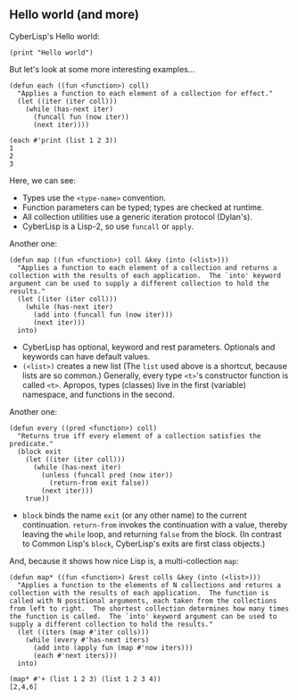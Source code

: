 Hello world (and more)
---

CyberLisp's Hello world:

    (print "Hello world")

But let's look at some more interesting examples...

    (defun each ((fun <function>) coll)
      "Applies a function to each element of a collection for effect."
      (let ((iter (iter coll)))
        (while (has-next iter)
          (funcall fun (now iter))
          (next iter))))

    (each #'print (list 1 2 3))
    1
    2
    3

Here, we can see:

* Types use the `<type-name>` convention.
* Function parameters can be typed; types are checked at runtime.
* All collection utilities use a generic iteration protocol (Dylan's).
* CyberLisp is a Lisp-2, so use `funcall` or `apply`.

Another one:

    (defun map ((fun <function>) coll &key (into (<list>)))
      "Applies a function to each element of a collection and returns a
    collection with the results of each application.  The `into' keyword
    argument can be used to supply a different collection to hold the
    results."
      (let ((iter (iter coll)))
        (while (has-next iter)
          (add into (funcall fun (now iter)))
          (next iter)))
      into)

* CyberLisp has optional, keyword and rest parameters. Optionals and
  keywords can have default values.
* `(<list>)` creates a new list (The `list` used above is a shortcut,
  because lists are so common.)  Generally, every type `<t>`'s
  constructor function is called `<t>`.  Apropos, types (classes) live
  in the first (variable) namespace, and functions in the second.

Another one:

    (defun every ((pred <function>) coll)
      "Returns true iff every element of a collection satisfies the predicate."
      (block exit
        (let ((iter (iter coll)))
          (while (has-next iter)
            (unless (funcall pred (now iter))
              (return-from exit false))
            (next iter)))
        true))

* `block` binds the name `exit` (or any other name) to the current
  continuation.  `return-from` invokes the continuation with a value,
  thereby leaving the `while` loop, and returning `false` from the
  block.  (In contrast to Common Lisp's `block`, CyberLisp's exits are
  first class objects.)

And, because it shows how nice Lisp is, a multi-collection `map`:

    (defun map* ((fun <function>) &rest colls &key (into (<list>)))
      "Applies a function to the elements of N collections and returns a
    collection with the results of each application.  The function is
    called with N positional arguments, each taken from the collections
    from left to right.  The shortest collection determines how many times
    the function is called.  The `into' keyword argument can be used to
    supply a different collection to hold the results."
      (let ((iters (map #'iter colls)))
        (while (every #'has-next iters)
          (add into (apply fun (map #'now iters)))
          (each #'next iters)))
      into)
    
    (map* #'+ (list 1 2 3) (list 1 2 3 4))
    [2,4,6]
